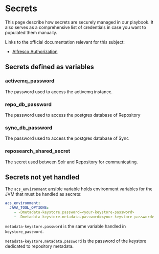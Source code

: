 # Secrets

This page describe how secrets are securely managed in our playbook. It also serves as a comprehensive list of credentials in case you want to populated them manually.

Links to the official documentation relevant for this subject:

* [Alfresco Authorization](https://docs.alfresco.com/content-services/latest/admin/security/)

## Secrets defined as variables

### activemq_password

The password used to access the activemq instance.

### repo_db_password

The password used to access the postgres database of Repository

### sync_db_password

The password used to access the postgres database of Sync

### reposearch_shared_secret

The secret used between Solr and Repository for communicating.

## Secrets not yet handled

The `acs_environment` ansible variable holds environment variables for the JVM
that must be handled as secrets:

```yml
acs_environment:
  JAVA_TOOL_OPTIONS:
    - -Dmetadata-keystore.password=<your-keystore-password>
    - -Dmetadata-keystore.metadata.password=<your-keystore-password>
```

`metadata-keystore.password` is the same variable handled in `keystore_password`.

`metadata-keystore.metadata.password` is the password of the keystore dedicated to repository metadata.
